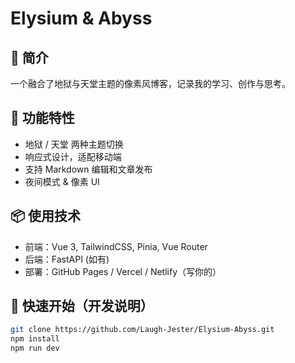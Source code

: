 # Elysium & Abyss

## 🌌 简介
一个融合了地狱与天堂主题的像素风博客，记录我的学习、创作与思考。

## 🧠 功能特性
- 地狱 / 天堂 两种主题切换
- 响应式设计，适配移动端
- 支持 Markdown 编辑和文章发布
- 夜间模式 & 像素 UI

## 📦 使用技术
- 前端：Vue 3, TailwindCSS, Pinia, Vue Router
- 后端：FastAPI (如有)
- 部署：GitHub Pages / Vercel / Netlify（写你的）

## 🚀 快速开始（开发说明）
```bash
git clone https://github.com/Laugh-Jester/Elysium-Abyss.git
npm install
npm run dev
